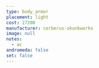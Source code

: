```yaml
---
type: body_armor
placement: light
cost: 27200
manufacturer: cerberus-skunkworks
image: null
notes:
  - ac
andromeda: false
set: false
---
```


